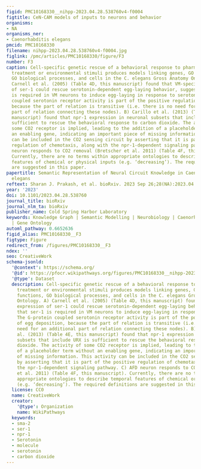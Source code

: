 ```yaml
---
figid: PMC10168330__nihpp-2023.04.28.538760v4-f0004
figtitle: CeN-CAM models of inputs to neurons and behavior
organisms:
- NA
organisms_ner:
- Caenorhabditis elegans
pmcid: PMC10168330
filename: nihpp-2023.04.28.538760v4-f0004.jpg
figlink: /pmc/articles/PMC10168330/figure/F3
number: F3
caption: Cell-specific genetic rescue of a behavioral response to pharmacological
  treatment or environmental stimuli produces models linking genes, GO molecular functions,
  GO biological processes, and cells in the C. elegans Gross Anatomy Ontology. A)
  Carnell et al. (2005) (Table 4D, this manuscript) found that VM-specific expression
  of ser-1 could rescue serotonin-dependent egg-laying behavior, suggesting that ser-1
  is required in VM neurons to induce egg-laying in response to serotonin. The G-protein
  coupled serotonin receptor activity is part of the positive regulation of egg deposition,
  because the part of relation is transitive (i.e. there is no need for an additional
  part of relation connecting these nodes). B) Carillo et al. (2013) (Table 4E, this
  manuscript) found that npr-1 expression in neuronal subsets that include URX is
  sufficient to rescue the behavioral response to carbon dioxide. The activity of
  some CO2 receptor is implied, leading to the addition of a placeholder term without
  an enabling gene, indicating an important piece of missing information. This activity
  can be included in the CO2 sensing circuit by asserting that it is part of the positive
  regulation of chemotaxis, along with the npr-1-dependent signaling pathway. C) AFD
  neuron responds to CO2 removal (Bretscher et al. 2011) (Table 4F, this manuscript).
  Currently, there are no terms within appropriate ontologies to describe temporal
  features of chemical or physical inputs (e.g. ‘decreasing’). The required definitions
  are suggested in this paper.
papertitle: Semantic Representation of Neural Circuit Knowledge in Caenorhabditis
  elegans
reftext: Sharan J. Prakash, et al. bioRxiv. 2023 Sep 26;28(NA):2023.04.28.538760.
year: '2023'
doi: 10.1101/2023.04.28.538760
journal_title: bioRxiv
journal_nlm_ta: bioRxiv
publisher_name: Cold Spring Harbor Laboratory
keywords: Knowledge Graph | Semantic Modelling | Neurobiology | Caenorhabditis elegans
  | Gene Ontology
automl_pathway: 0.6652636
figid_alias: PMC10168330__F3
figtype: Figure
redirect_from: /figures/PMC10168330__F3
ndex: ''
seo: CreativeWork
schema-jsonld:
  '@context': https://schema.org/
  '@id': https://pfocr.wikipathways.org/figures/PMC10168330__nihpp-2023.04.28.538760v4-f0004.html
  '@type': Dataset
  description: Cell-specific genetic rescue of a behavioral response to pharmacological
    treatment or environmental stimuli produces models linking genes, GO molecular
    functions, GO biological processes, and cells in the C. elegans Gross Anatomy
    Ontology. A) Carnell et al. (2005) (Table 4D, this manuscript) found that VM-specific
    expression of ser-1 could rescue serotonin-dependent egg-laying behavior, suggesting
    that ser-1 is required in VM neurons to induce egg-laying in response to serotonin.
    The G-protein coupled serotonin receptor activity is part of the positive regulation
    of egg deposition, because the part of relation is transitive (i.e. there is no
    need for an additional part of relation connecting these nodes). B) Carillo et
    al. (2013) (Table 4E, this manuscript) found that npr-1 expression in neuronal
    subsets that include URX is sufficient to rescue the behavioral response to carbon
    dioxide. The activity of some CO2 receptor is implied, leading to the addition
    of a placeholder term without an enabling gene, indicating an important piece
    of missing information. This activity can be included in the CO2 sensing circuit
    by asserting that it is part of the positive regulation of chemotaxis, along with
    the npr-1-dependent signaling pathway. C) AFD neuron responds to CO2 removal (Bretscher
    et al. 2011) (Table 4F, this manuscript). Currently, there are no terms within
    appropriate ontologies to describe temporal features of chemical or physical inputs
    (e.g. ‘decreasing’). The required definitions are suggested in this paper.
  license: CC0
  name: CreativeWork
  creator:
    '@type': Organization
    name: WikiPathways
  keywords:
  - sma-2
  - ser-1
  - npr-1
  - Serotonin
  - molecule
  - serotonin
  - carbon dioxide
---
```

